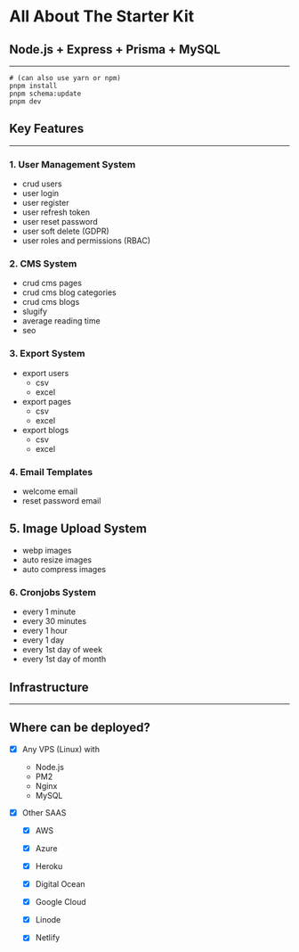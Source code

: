 # All About The Starter Kit

## Node.js + Express + Prisma + MySQL

---

```shell
# (can also use yarn or npm)
pnpm install
pnpm schema:update
pnpm dev
```

## Key Features

---

### 1. User Management System

- crud users
- user login
- user register
- user refresh token
- user reset password
- user soft delete (GDPR)
- user roles and permissions (RBAC)

### 2. CMS System

- crud cms pages
- crud cms blog categories
- crud cms blogs
- slugify
- average reading time
- seo

### 3. Export System

- export users
  - csv
  - excel
- export pages
  - csv
  - excel
- export blogs
  - csv
  - excel

### 4. Email Templates

- welcome email
- reset password email

## 5. Image Upload System

- webp images
- auto resize images
- auto compress images

### 6. Cronjobs System

- every 1 minute
- every 30 minutes
- every 1 hour
- every 1 day
- every 1st day of week
- every 1st day of month

## Infrastructure

---

## Where can be deployed?

- [x] Any VPS (Linux) with
  - Node.js
  - PM2
  - Nginx
  - MySQL

- [x] Other SAAS
  - [x] AWS
  - [x] Azure
  - [x] Heroku
  - [x] Digital Ocean
  - [x] Google Cloud
  - [x] Linode
  - [x] Netlify
  